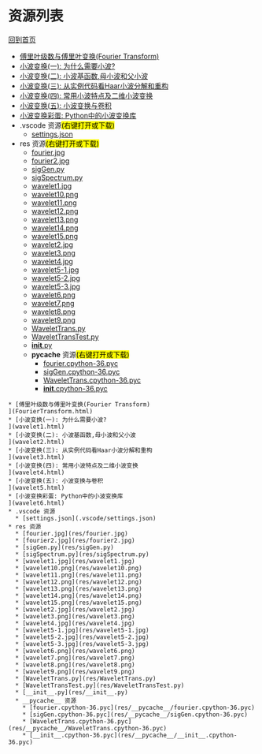 
# 资源列表

[回到首页](https://charleechan.github.io/MyWiki)

* [傅里叶级数与傅里叶变换(Fourier Transform)
](FourierTransform.html)
* [小波变换(一): 为什么需要小波?
](wavelet1.html)
* [小波变换(二): 小波基函数,母小波和父小波
](wavelet2.html)
* [小波变换(三): 从实例代码看Haar小波分解和重构
](wavelet3.html)
* [小波变换(四): 常用小波特点及二维小波变换
](wavelet4.html)
* [小波变换(五): 小波变换与卷积
](wavelet5.html)
* [小波变换彩蛋: Python中的小波变换库
](wavelet6.html)
* .vscode 资源<mark>(右键打开或下载)</mark>
  * [settings.json](.vscode/settings.json)
* res 资源<mark>(右键打开或下载)</mark>
  * [fourier.jpg](res/fourier.jpg)
  * [fourier2.jpg](res/fourier2.jpg)
  * [sigGen.py](res/sigGen.py)
  * [sigSpectrum.py](res/sigSpectrum.py)
  * [wavelet1.jpg](res/wavelet1.jpg)
  * [wavelet10.png](res/wavelet10.png)
  * [wavelet11.png](res/wavelet11.png)
  * [wavelet12.png](res/wavelet12.png)
  * [wavelet13.png](res/wavelet13.png)
  * [wavelet14.png](res/wavelet14.png)
  * [wavelet15.png](res/wavelet15.png)
  * [wavelet2.jpg](res/wavelet2.jpg)
  * [wavelet3.png](res/wavelet3.png)
  * [wavelet4.jpg](res/wavelet4.jpg)
  * [wavelet5-1.jpg](res/wavelet5-1.jpg)
  * [wavelet5-2.jpg](res/wavelet5-2.jpg)
  * [wavelet5-3.jpg](res/wavelet5-3.jpg)
  * [wavelet6.png](res/wavelet6.png)
  * [wavelet7.png](res/wavelet7.png)
  * [wavelet8.png](res/wavelet8.png)
  * [wavelet9.png](res/wavelet9.png)
  * [WaveletTrans.py](res/WaveletTrans.py)
  * [WaveletTransTest.py](res/WaveletTransTest.py)
  * [__init__.py](res/__init__.py)
  * __pycache__ 资源<mark>(右键打开或下载)</mark>
    * [fourier.cpython-36.pyc](res/__pycache__/fourier.cpython-36.pyc)
    * [sigGen.cpython-36.pyc](res/__pycache__/sigGen.cpython-36.pyc)
    * [WaveletTrans.cpython-36.pyc](res/__pycache__/WaveletTrans.cpython-36.pyc)
    * [__init__.cpython-36.pyc](res/__pycache__/__init__.cpython-36.pyc)


```mind:height=300,title=内容概要,color
* [傅里叶级数与傅里叶变换(Fourier Transform)
](FourierTransform.html)
* [小波变换(一): 为什么需要小波?
](wavelet1.html)
* [小波变换(二): 小波基函数,母小波和父小波
](wavelet2.html)
* [小波变换(三): 从实例代码看Haar小波分解和重构
](wavelet3.html)
* [小波变换(四): 常用小波特点及二维小波变换
](wavelet4.html)
* [小波变换(五): 小波变换与卷积
](wavelet5.html)
* [小波变换彩蛋: Python中的小波变换库
](wavelet6.html)
* .vscode 资源
  * [settings.json](.vscode/settings.json)
* res 资源
  * [fourier.jpg](res/fourier.jpg)
  * [fourier2.jpg](res/fourier2.jpg)
  * [sigGen.py](res/sigGen.py)
  * [sigSpectrum.py](res/sigSpectrum.py)
  * [wavelet1.jpg](res/wavelet1.jpg)
  * [wavelet10.png](res/wavelet10.png)
  * [wavelet11.png](res/wavelet11.png)
  * [wavelet12.png](res/wavelet12.png)
  * [wavelet13.png](res/wavelet13.png)
  * [wavelet14.png](res/wavelet14.png)
  * [wavelet15.png](res/wavelet15.png)
  * [wavelet2.jpg](res/wavelet2.jpg)
  * [wavelet3.png](res/wavelet3.png)
  * [wavelet4.jpg](res/wavelet4.jpg)
  * [wavelet5-1.jpg](res/wavelet5-1.jpg)
  * [wavelet5-2.jpg](res/wavelet5-2.jpg)
  * [wavelet5-3.jpg](res/wavelet5-3.jpg)
  * [wavelet6.png](res/wavelet6.png)
  * [wavelet7.png](res/wavelet7.png)
  * [wavelet8.png](res/wavelet8.png)
  * [wavelet9.png](res/wavelet9.png)
  * [WaveletTrans.py](res/WaveletTrans.py)
  * [WaveletTransTest.py](res/WaveletTransTest.py)
  * [__init__.py](res/__init__.py)
  * __pycache__ 资源
    * [fourier.cpython-36.pyc](res/__pycache__/fourier.cpython-36.pyc)
    * [sigGen.cpython-36.pyc](res/__pycache__/sigGen.cpython-36.pyc)
    * [WaveletTrans.cpython-36.pyc](res/__pycache__/WaveletTrans.cpython-36.pyc)
    * [__init__.cpython-36.pyc](res/__pycache__/__init__.cpython-36.pyc)
```
